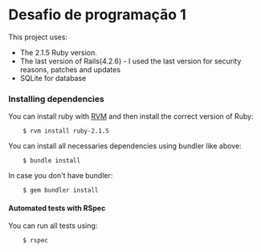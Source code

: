 # Desafio de programação 1

This project uses:
 -  The 2.1.5 Ruby version.
 -  The last version of Rails(4.2.6) - I used the last version for security reasons, patches and updates
 -  SQLite for database  

### Installing dependencies

You can install ruby with [RVM](https://rvm.io/rvm/install) and then install the correct version of Ruby:

        $ rvm install ruby-2.1.5

You can install all necessaries dependencies using bundler like above:

        $ bundle install

In case you don't have bundler:

        $ gem bundler install

#### Automated tests with RSpec

You can run all tests using:

        $ rspec

